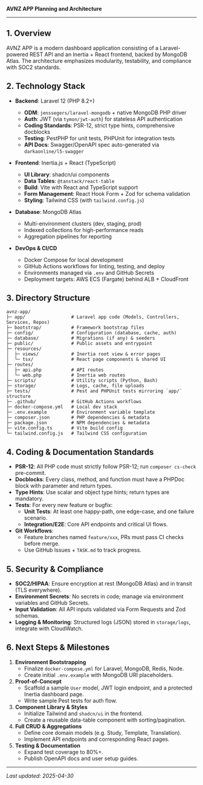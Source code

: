 **AVNZ APP Planning and Architecture**

---

## 1. Overview
AVNZ APP is a modern dashboard application consisting of a Laravel-powered REST API and an Inertia + React frontend, backed by MongoDB Atlas. The architecture emphasizes modularity, testability, and compliance with SOC2 standards.

## 2. Technology Stack

- **Backend**: Laravel 12 (PHP 8.2+)
    - **ODM**: `jenssegers/laravel-mongodb` + native MongoDB PHP driver
    - **Auth**: JWT (via `tymon/jwt-auth`) for stateless API authentication
    - **Coding Standards**: PSR-12, strict type hints, comprehensive docblocks
    - **Testing**: PestPHP for unit tests, PHPUnit for integration tests
    - **API Docs**: Swagger/OpenAPI spec auto-generated via `darkaonline/l5-swagger`

- **Frontend**: Inertia.js + React (TypeScript)
    - **UI Library**: shadcn/ui components
    - **Data Tables**: `@tanstack/react-table`
    - **Build**: Vite with React and TypeScript support
    - **Form Management**: React Hook Form + Zod for schema validation
    - **Styling**: Tailwind CSS (with `tailwind.config.js`)

- **Database**: MongoDB Atlas
    - Multi-environment clusters (dev, staging, prod)
    - Indexed collections for high-performance reads
    - Aggregation pipelines for reporting

- **DevOps & CI/CD**
    - Docker Compose for local development
    - GitHub Actions workflows for linting, testing, and deploy
    - Environments managed via `.env` and GitHub Secrets
    - Deployment targets: AWS ECS (Fargate) behind ALB + CloudFront

## 3. Directory Structure

```
avnz-app/
├─ app/                 # Laravel app code (Models, Controllers, Services, Repos)
├─ bootstrap/           # Framework bootstrap files
├─ config/              # Configuration (database, cache, auth)
├─ database/            # Migrations (if any) & seeders
├─ public/              # Public assets and entrypoint
├─ resources/
│  ├─ views/            # Inertia root view & error pages
│  └─ tsx/              # React page components & shared UI
├─ routes/
│  ├─ api.php           # API routes
│  └─ web.php           # Inertia web routes
├─ scripts/             # Utility scripts (Python, Bash)
├─ storage/             # Logs, cache, file uploads
├─ tests/               # Pest and PHPUnit tests mirroring `app/` structure
├─ .github/             # GitHub Actions workflows
├─ docker-compose.yml   # Local dev stack
├─ .env.example         # Environment variable template
├─ composer.json        # PHP dependencies & metadata
├─ package.json         # NPM dependencies & metadata
├─ vite.config.ts       # Vite build config
└─ tailwind.config.js   # Tailwind CSS configuration
```

## 4. Coding & Documentation Standards

- **PSR-12**: All PHP code must strictly follow PSR-12; run `composer cs-check` pre-commit.
- **Docblocks**: Every class, method, and function must have a PHPDoc block with parameter and return types.
- **Type Hints**: Use scalar and object type hints; return types are mandatory.
- **Tests**: For every new feature or bugfix:
    - **Unit Tests**: At least one happy-path, one edge-case, and one failure scenario.
    - **Integration/E2E**: Core API endpoints and critical UI flows.
- **Git Workflows**:
    - Feature branches named `feature/xxx`, PRs must pass CI checks before merge.
    - Use GitHub Issues + `TASK.md` to track progress.

## 5. Security & Compliance

- **SOC2/HIPAA**: Ensure encryption at rest (MongoDB Atlas) and in transit (TLS everywhere).
- **Environment Secrets**: No secrets in code; manage via environment variables and GitHub Secrets.
- **Input Validation**: All API inputs validated via Form Requests and Zod schemas.
- **Logging & Monitoring**: Structured logs (JSON) stored in `storage/logs`, integrate with CloudWatch.

## 6. Next Steps & Milestones

1. **Environment Bootstrapping**
    - Finalize `docker-compose.yml` for Laravel, MongoDB, Redis, Node.
    - Create initial `.env.example` with MongoDB URI placeholders.
2. **Proof-of-Concept**
    - Scaffold a sample `User` model, JWT login endpoint, and a protected Inertia dashboard page.
    - Write sample Pest tests for auth flow.
3. **Component Library & Styles**
    - Initialize Tailwind and `shadcn/ui` in the frontend.
    - Create a reusable data-table component with sorting/pagination.
4. **Full CRUD & Aggregations**
    - Define core domain models (e.g. Study, Template, Translation).
    - Implement API endpoints and corresponding React pages.
5. **Testing & Documentation**
    - Expand test coverage to 80%+.
    - Publish OpenAPI docs and user setup guides.

---

*Last updated: 2025-04-30*
